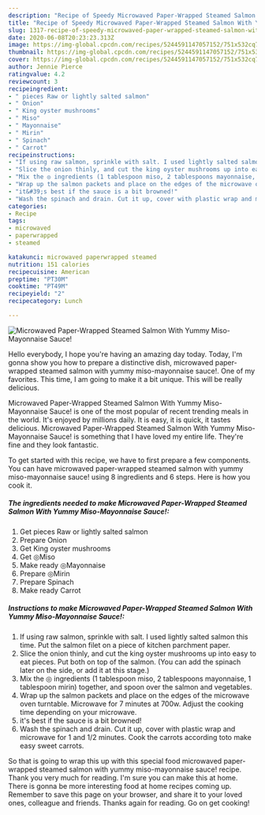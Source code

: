 ```yaml
---
description: "Recipe of Speedy Microwaved Paper-Wrapped Steamed Salmon With Yummy Miso-Mayonnaise Sauce!"
title: "Recipe of Speedy Microwaved Paper-Wrapped Steamed Salmon With Yummy Miso-Mayonnaise Sauce!"
slug: 1317-recipe-of-speedy-microwaved-paper-wrapped-steamed-salmon-with-yummy-miso-mayonnaise-sauce
date: 2020-06-08T20:23:23.313Z
image: https://img-global.cpcdn.com/recipes/5244591147057152/751x532cq70/microwaved-paper-wrapped-steamed-salmon-with-yummy-miso-mayonnaise-sauce-recipe-main-photo.jpg
thumbnail: https://img-global.cpcdn.com/recipes/5244591147057152/751x532cq70/microwaved-paper-wrapped-steamed-salmon-with-yummy-miso-mayonnaise-sauce-recipe-main-photo.jpg
cover: https://img-global.cpcdn.com/recipes/5244591147057152/751x532cq70/microwaved-paper-wrapped-steamed-salmon-with-yummy-miso-mayonnaise-sauce-recipe-main-photo.jpg
author: Jennie Pierce
ratingvalue: 4.2
reviewcount: 3
recipeingredient:
- " pieces Raw or lightly salted salmon"
- " Onion"
- " King oyster mushrooms"
- " Miso"
- " Mayonnaise"
- " Mirin"
- " Spinach"
- " Carrot"
recipeinstructions:
- "If using raw salmon, sprinkle with salt. I used lightly salted salmon this time. Put the salmon filet on a piece of kitchen parchment paper."
- "Slice the onion thinly, and cut the king oyster mushrooms up into easy to eat pieces. Put both on top of the salmon. (You can add the spinach later on the side, or add it at this stage.)"
- "Mix the ◎ ingredients (1 tablespoon miso, 2 tablespoons mayonnaise, 1 tablespoon mirin) together, and spoon over the salmon and vegetables."
- "Wrap up the salmon packets and place on the edges of the microwave oven turntable. Microwave for 7 minutes at 700w. Adjust the cooking time depending on your microwave."
- "it&#39;s best if the sauce is a bit browned!"
- "Wash the spinach and drain. Cut it up, cover with plastic wrap and microwave for 1 and 1/2 minutes. Cook the carrots according toto make easy sweet carrots."
categories:
- Recipe
tags:
- microwaved
- paperwrapped
- steamed

katakunci: microwaved paperwrapped steamed 
nutrition: 151 calories
recipecuisine: American
preptime: "PT30M"
cooktime: "PT49M"
recipeyield: "2"
recipecategory: Lunch

---
```



![Microwaved Paper-Wrapped Steamed Salmon With Yummy Miso-Mayonnaise Sauce!](https://img-global.cpcdn.com/recipes/5244591147057152/751x532cq70/microwaved-paper-wrapped-steamed-salmon-with-yummy-miso-mayonnaise-sauce-recipe-main-photo.jpg)

Hello everybody, I hope you're having an amazing day today. Today, I'm gonna show you how to prepare a distinctive dish, microwaved paper-wrapped steamed salmon with yummy miso-mayonnaise sauce!. One of my favorites. This time, I am going to make it a bit unique. This will be really delicious.

Microwaved Paper-Wrapped Steamed Salmon With Yummy Miso-Mayonnaise Sauce! is one of the most popular of recent trending meals in the world. It's enjoyed by millions daily. It is easy, it is quick, it tastes delicious. Microwaved Paper-Wrapped Steamed Salmon With Yummy Miso-Mayonnaise Sauce! is something that I have loved my entire life. They're fine and they look fantastic.




To get started with this recipe, we have to first prepare a few components. You can have microwaved paper-wrapped steamed salmon with yummy miso-mayonnaise sauce! using 8 ingredients and 6 steps. Here is how you cook it.

<!--inarticleads1-->

##### The ingredients needed to make Microwaved Paper-Wrapped Steamed Salmon With Yummy Miso-Mayonnaise Sauce!:

1. Get  pieces Raw or lightly salted salmon
1. Prepare  Onion
1. Get  King oyster mushrooms
1. Get  ◎Miso
1. Make ready  ◎Mayonnaise
1. Prepare  ◎Mirin
1. Prepare  Spinach
1. Make ready  Carrot




<!--inarticleads2-->

##### Instructions to make Microwaved Paper-Wrapped Steamed Salmon With Yummy Miso-Mayonnaise Sauce!:

1. If using raw salmon, sprinkle with salt. I used lightly salted salmon this time. Put the salmon filet on a piece of kitchen parchment paper.
1. Slice the onion thinly, and cut the king oyster mushrooms up into easy to eat pieces. Put both on top of the salmon. (You can add the spinach later on the side, or add it at this stage.)
1. Mix the ◎ ingredients (1 tablespoon miso, 2 tablespoons mayonnaise, 1 tablespoon mirin) together, and spoon over the salmon and vegetables.
1. Wrap up the salmon packets and place on the edges of the microwave oven turntable. Microwave for 7 minutes at 700w. Adjust the cooking time depending on your microwave.
1. it&#39;s best if the sauce is a bit browned!
1. Wash the spinach and drain. Cut it up, cover with plastic wrap and microwave for 1 and 1/2 minutes. Cook the carrots according toto make easy sweet carrots.




So that is going to wrap this up with this special food microwaved paper-wrapped steamed salmon with yummy miso-mayonnaise sauce! recipe. Thank you very much for reading. I'm sure you can make this at home. There is gonna be more interesting food at home recipes coming up. Remember to save this page on your browser, and share it to your loved ones, colleague and friends. Thanks again for reading. Go on get cooking!
